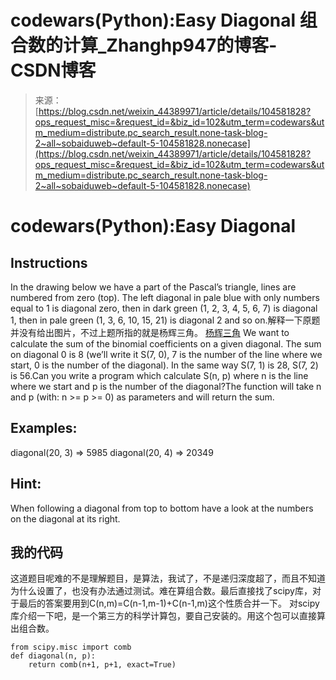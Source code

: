 <!--yml
category: codewars
date: 2022-08-13 11:49:19
-->

# codewars(Python):Easy Diagonal 组合数的计算_Zhanghp947的博客-CSDN博客

> 来源：[https://blog.csdn.net/weixin_44389971/article/details/104581828?ops_request_misc=&request_id=&biz_id=102&utm_term=codewars&utm_medium=distribute.pc_search_result.none-task-blog-2~all~sobaiduweb~default-5-104581828.nonecase](https://blog.csdn.net/weixin_44389971/article/details/104581828?ops_request_misc=&request_id=&biz_id=102&utm_term=codewars&utm_medium=distribute.pc_search_result.none-task-blog-2~all~sobaiduweb~default-5-104581828.nonecase)

# codewars(Python):Easy Diagonal

## Instructions

In the drawing below we have a part of the Pascal’s triangle, lines are numbered from zero (top). The left diagonal in pale blue with only numbers equal to 1 is diagonal zero, then in dark green (1, 2, 3, 4, 5, 6, 7) is diagonal 1, then in pale green (1, 3, 6, 10, 15, 21) is diagonal 2 and so on.解释一下原题并没有给出图片，不过上题所指的就是杨辉三角。
[杨辉三角](https://baike.baidu.com/item/%E6%9D%A8%E8%BE%89%E4%B8%89%E8%A7%92/215098?fromtitle=Pascal%27s%20Triangle&fromid=18082658&fr=aladdin)
We want to calculate the sum of the binomial coefficients on a given diagonal. The sum on diagonal 0 is 8 (we’ll write it S(7, 0), 7 is the number of the line where we start, 0 is the number of the diagonal). In the same way S(7, 1) is 28, S(7, 2) is 56.Can you write a program which calculate S(n, p) where n is the line where we start and p is the number of the diagonal?The function will take n and p (with: n >= p >= 0) as parameters and will return the sum.

## Examples:

diagonal(20, 3) => 5985
diagonal(20, 4) => 20349

## Hint:

When following a diagonal from top to bottom have a look at the numbers on the diagonal at its right.

## 我的代码

这道题目呢难的不是理解题目，是算法，我试了，不是递归深度超了，而且不知道为什么设置了，也没有办法通过测试。难在算组合数。最后直接找了scipy库，对于最后的答案要用到C(n,m)=C(n-1,m-1)+C(n-1,m)这个性质合并一下。
对scipy库介绍一下吧，是一个第三方的科学计算包，要自己安装的。用这个包可以直接算出组合数。

```
from scipy.misc import comb
def diagonal(n, p):
    return comb(n+1, p+1, exact=True)
```
